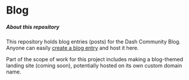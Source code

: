 # Blog

##### About this repository
This repository holds blog entries (posts) for the Dash Community Blog.  Anyone can easily [create a blog entry]() and host it here.  

Part of the scope of work for this project includes making a blog-themed landing site (coming soon), potentially hosted on its own custom domain name.

